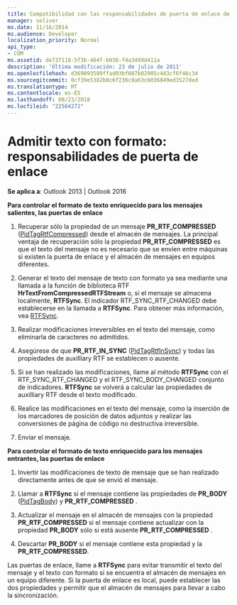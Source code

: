 ```yaml
---
title: Compatibilidad con las responsabilidades de puerta de enlace de texto con formato
manager: soliver
ms.date: 11/16/2014
ms.audience: Developer
localization_priority: Normal
api_type:
- COM
ms.assetid: de737118-5f3b-464f-b036-f4a3489d411a
description: 'Última modificación: 23 de julio de 2011'
ms.openlocfilehash: d369093589ffad03bf087b02905c443cf6f46c34
ms.sourcegitcommit: 0cf39e5382b8c6f236c8a63c6036849ed3527ded
ms.translationtype: MT
ms.contentlocale: es-ES
ms.lasthandoff: 08/23/2018
ms.locfileid: "22564272"
---
```

# <a name="supporting-formatted-text-gateway-responsibilities"></a>Admitir texto con formato: responsabilidades de puerta de enlace

  
  
**Se aplica a**: Outlook 2013 | Outlook 2016 
  
 **Para controlar el formato de texto enriquecido para los mensajes salientes, las puertas de enlace**
  
1. Recuperar sólo la propiedad de un mensaje **PR_RTF_COMPRESSED** ([PidTagRtfCompressed](pidtagrtfcompressed-canonical-property.md)) desde el almacén de mensajes. La principal ventaja de recuperación sólo la propiedad **PR_RTF_COMPRESSED** es que el texto del mensaje no es necesario que se envíen entre máquinas si existen la puerta de enlace y el almacén de mensajes en equipos diferentes. 
    
2. Generar el texto del mensaje de texto con formato ya sea mediante una llamada a la función de biblioteca RTF **HrTextFromCompressedRTFStream** o, si el mensaje se almacena localmente, **RTFSync**. El indicador RTF_SYNC_RTF_CHANGED debe establecerse en la llamada a **RTFSync**. Para obtener más información, vea [RTFSync](rtfsync.md).
    
3. Realizar modificaciones irreversibles en el texto del mensaje, como eliminarla de caracteres no admitidos. 
    
4. Asegúrese de que **PR_RTF_IN_SYNC** ([PidTagRtfInSync](pidtagrtfinsync-canonical-property.md)) y todas las propiedades de auxilliary RTF se establecen o ausente.
    
5. Si se han realizado las modificaciones, llame al método **RTFSync** con el RTF_SYNC_RTF_CHANGED y el RTF_SYNC_BODY_CHANGED conjunto de indicadores. **RTFSync** se volverá a calcular las propiedades de auxilliary RTF desde el texto modificado. 
    
6. Realice las modificaciones en el texto del mensaje, como la inserción de los marcadores de posición de datos adjuntos y realizar las conversiones de página de código no destructiva irreversible.
    
7. Enviar el mensaje.
    
 **Para controlar el formato de texto enriquecido para los mensajes entrantes, las puertas de enlace**
  
1. Invertir las modificaciones de texto de mensaje que se han realizado directamente antes de que se envió el mensaje. 
    
2. Llamar a **RTFSync** si el mensaje contiene las propiedades de **PR_BODY** ([PidTagBody](pidtagbody-canonical-property.md)) y **PR_RTF_COMPRESSED** . 
    
3. Actualizar el mensaje en el almacén de mensajes con la propiedad **PR_RTF_COMPRESSED** si el mensaje contiene actualizar con la propiedad **PR_BODY** sólo si está ausente **PR_RTF_COMPRESSED** . 
    
4. Descartar **PR_BODY** si el mensaje contiene esta propiedad y la **PR_RTF_COMPRESSED**.
    
Las puertas de enlace, llame a **RTFSync** para evitar transmitir el texto del mensaje y el texto con formato si se encuentra el almacén de mensajes en un equipo diferente. Si la puerta de enlace es local, puede establecer las dos propiedades y permitir que el almacén de mensajes para llevar a cabo la sincronización. 
  

